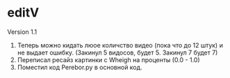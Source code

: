 # editV
Version   1.1
1. Теперь можно кидать люое количство видео (пока что до 12 штук) и не выдает ошибку. (Закинул 5 видосов, будет 5. Закинул 7 будет 7)
2. Переписал ресайз картинки с Wheigh на проценты (0.0 - 1.0)
3. Поместил код Perebor.py в основной код.
